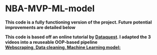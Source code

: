 # NBA-MVP-ML-model


**This code is a fully functioning version of the project. Future potential improvements are detailed below**  

**This code is based off an online tutorial by [Dataquest](https://www.youtube.com/@Dataquestio). I adapted the 3 videos into a reuseable OOP-based pipeline  
[Webscraping,](https://www.youtube.com/watch?v=JGQGd-oa0l4&ab_channel=Dataquest)[ Data cleaning,](https://www.youtube.com/watch?v=LobWMsz35NM&ab_channel=Dataquest)[ Machine Learning model:](https://www.youtube.com/watch?v=3cn1nHlbFVw&t=1560s&ab_channel=Dataquest)**


